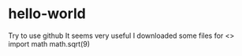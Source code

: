 # hello-world
Try to use github
It seems very useful 
I downloaded some files for <<Beginning Python>>
import math
  math.sqrt(9)
  
